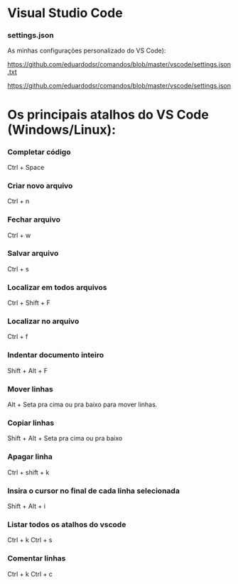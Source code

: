 # Visual Studio Code

### settings.json 

As minhas configurações personalizado do VS Code):

https://github.com/eduardodsr/comandos/blob/master/vscode/settings.json.txt

https://github.com/eduardodsr/comandos/blob/master/vscode/settings.json



# Os principais atalhos do VS Code (Windows/Linux):

### Completar código
Ctrl + Space

### Criar novo arquivo
Ctrl + n

### Fechar arquivo
Ctrl + w

### Salvar arquivo
Ctrl + s

### Localizar em todos arquivos
Ctrl + Shift + F

### Localizar no arquivo
Ctrl + f

### Indentar documento inteiro
Shift + Alt + F

### Mover linhas
Alt + Seta pra cima ou pra baixo para mover linhas.

### Copiar linhas
Shift + Alt + Seta pra cima ou pra baixo

### Apagar linha
Ctrl + shift + k

### Insira o cursor no final de cada linha selecionada
Shift + Alt + i

### Listar todos os atalhos do vscode
Ctrl + k Ctrl + s

### Comentar linhas
Ctrl + k Ctrl + c
